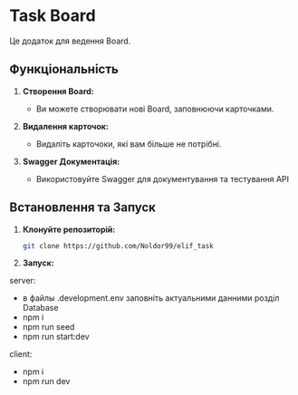 # Task Board 

Це додаток для ведення Board.

## Функціональність

1. **Створення Board:**

   - Ви можете створювати нові Board, заповнюючи карточками.

2. **Видалення карточок:**

   - Видаліть карточоки, які вам більше не потрібні.

3. **Swagger Документація:**
   - Використовуйте Swagger для документування та тестування API

## Встановлення та Запуск

1. **Клонуйте репозиторій:**

   ```bash
   git clone https://github.com/Noldor99/elif_task

   ```

2. **Запуск:**

server:
- в файлы .development.env заповніть актуальними данними розділ Database
- npm i
- npm run seed
- npm run start:dev

client:
- npm i
- npm run dev
